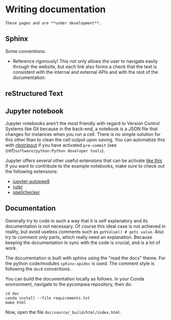 # Writing documentation

```{warning}
These pages and are **under development**.
```

## Sphinx

Some conventions:

- Reference rigorously! This not only allows the user to navigate easily
  through the website, but each link also forms a check that the text is
  consistent with the internal and external APIs and with the rest of the
  documentation.

## reStructured Text

## Jupyter notebook

Jupyter notebooks aren't the most friendly with regard to Version Control
Systems like Git because in the back-end, a notebook is a JSON file that
changes for instances when you run a cell. There is no simple solution for this
other than to clean the cell output upon saving. You can automatize this with
[nbstripout](https://github.com/kynan/nbstripout) if you have activated
`pre-commit` (see {ref}`software/python:Python developer tools`).

Jupyter offers several other useful extensions that can be activate
[like this](https://jupyter-contrib-nbextensions.readthedocs.io/en/latest/install.html#enabling-disabling-extensions)
If you want to contribute to the example notebooks, make sure to check out the
following extensions:

- [jupyter-autopep8](https://jupyter-contrib-nbextensions.readthedocs.io/en/latest/nbextensions/code_prettify/README_autopep8.html)
- [ruler](https://jupyter-contrib-nbextensions.readthedocs.io/en/latest/nbextensions/ruler/readme.html)
- [spellchecker](https://jupyter-contrib-nbextensions.readthedocs.io/en/latest/nbextensions/spellchecker/README.html)

## Documentation

Generally try to code in such a way that it is self explanatory and its
documentation is not necessary. Of course this ideal case is not achieved in
reality, but avoid useless comments such as `getValue() # gets value`. Also try
to comment only parts, which really need an explanation. Because keeping the
documentation in sync with the code is crucial, and is a lot of work.

The documentation is built with sphinx using the "read the docs" theme. For the
python code/modules `sphinx-apidoc` is used. The comment style is following the
`doc8` conventions.

You can build the documentation locally as follows. In your Conda environment,
navigate to the pycompwa repository, then do:

```shell
cd doc
conda install --file requirements.txt
make html
```

Now, open the file `doc/source/_build/html/index.html`.
